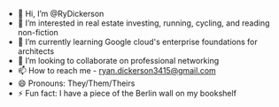 - 👋 Hi, I’m @RyDickerson
- 👀 I’m interested in real estate investing, running, cycling, and reading non-fiction
- 🌱 I’m currently learning Google cloud's enterprise foundations for architects
- 💞️ I’m looking to collaborate on professional networking
- 📫 How to reach me - ryan.dickerson3415@gmail.com
- 😄 Pronouns: They/Them/Theirs
- ⚡ Fun fact: I have a piece of the Berlin wall on my bookshelf

<!---
RyDickerson/RyDickerson is a ✨ special ✨ repository because its `README.md` (this file) appears on your GitHub profile.
You can click the Preview link to take a look at your changes.
--->
